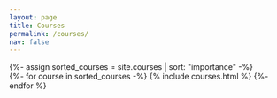 ```yaml
---
layout: page
title: Courses
permalink: /courses/
nav: false
---
```


<!-- pages/projects.md -->
<div class="projects">
<!-- Display projects without categories -->
  {%- assign sorted_courses = site.courses | sort: "importance" -%}
  <div class="container">
    <div class="row row-cols-2">
    {%- for course in sorted_courses -%}
      {% include courses.html %}
    {%- endfor %}
    </div>
  </div>
</div>